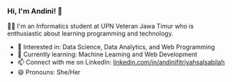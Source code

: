 ### Hi, I'm Andini! 👋

👨‍🎓 I'm an Informatics student at UPN Veteran Jawa Timur who is enthusiastic about learning programming and technology.

- 👀 Interested in: Data Science, Data Analytics, and Web Programming  
- 🌱 Currently learning: Machine Learning and Web Development  
- 📫 Connect with me on LinkedIn: [linkedin.com/in/andinifitriyahsalsabilah](https://www.linkedin.com/in/andinifitriyahsalsabilah/)  
- 😄 Pronouns: She/Her
